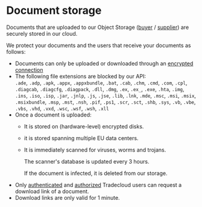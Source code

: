 # Document storage

Documents that are uploaded to our Object Storage \([buyer](../order/buyer/issue/attach-document.md#step-1-upload-a-document-to-the-tradecloud-object-storage) / [supplier](../order/supplier/send-order-response/attach-document.md#step-1-upload-a-document-to-the-tradecloud-object-storage)\) are securely stored in our cloud.

We protect your documents and the users that receive your documents as follows:

* Documents can only be uploaded or downloaded through an [encrypted connection](encryption.md)
* The following file extensions are blocked by our API:   
    `.ade`, `.adp`, `.apk`, `.appx`, `.appxbundle`, `.bat`, `.cab`, `.chm`, `.cmd`, `.com`, `.cpl`, `.diagcab`, `.diagcfg`, `.diagpack`, `.dll`, `.dmg`, `.ex`, `.ex_`, `.exe`, `.hta`, `.img`, `.ins`, `.iso`, `.isp`, `.jar`, `.jnlp`, `.js`, `.jse`, `.lib`, `.lnk`, `.mde`, `.msc`, `.msi`, `.msix`, `.msixbundle`, `.msp`, `.mst`, `.nsh`, `.pif`, `.ps1`, `.scr`, `.sct`, `.shb`, `.sys`, `.vb`, `.vbe`, `.vbs`, `.vhd`, `.vxd`, `.wsc`, `.wsf`, `.wsh`, `.xll`
* Once a document is uploaded:
  * It is stored on \(hardware-level\) encrypted disks. 
  * it is stored spanning multiple EU data centers. 
  * It is immediately scanned for viruses, worms and trojans.   

    The scanner's database is updated every 3 hours.  

    If the document is infected, it is deleted from our storage.
* Only [authenticated](authentication.md) and [authorized](authorization.md) Tradecloud users can request a download link of a document.
* Download links are only valid for 1 minute. 

